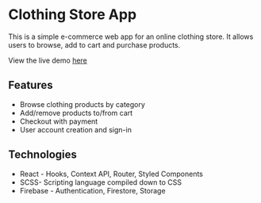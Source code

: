 # Clothing Store App

This is a simple e-commerce web app for an online clothing store. It allows users to browse, add to cart and purchase products.

View the live demo [here](https://main--hilarious-brioche-6d2808.netlify.app/)

## Features

- Browse clothing products by category
- Add/remove products to/from cart
- Checkout with payment
- User account creation and sign-in

## Technologies

- React - Hooks, Context API, Router, Styled Components
- SCSS- Scripting language compiled down to CSS 
- Firebase - Authentication, Firestore, Storage

